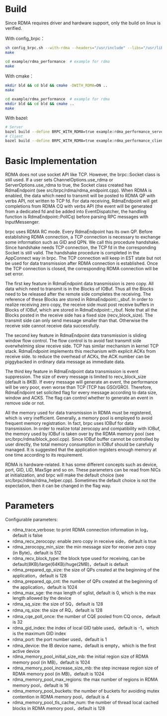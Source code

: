 # Build

Since RDMA requires driver and hardware support, only the build on linux is verified.

With config_brpc：
```bash
sh config_brpc.sh --with-rdma --headers="/usr/include" --libs="/usr/lib64 /usr/bin"
make

cd example/rdma_performance  # example for rdma
make
```

With cmake：
```bash
mkdir bld && cd bld && cmake -DWITH_RDMA=ON ..
make

cd example/rdma_performance  # example for rdma
mkdir bld && cd bld && cmake ..
make
```

With bazel:
```bash
# Server
bazel build --define BRPC_WITH_RDMA=true example:rdma_performance_server
# Client
bazel build --define BRPC_WITH_RDMA=true example:rdma_performance_client
```

# Basic Implementation

RDMA does not use socket API like TCP. However, the brpc::Socket class is still used. If a user sets ChannelOptions.use_rdma or ServerOptions.use_rdma to true, the Socket class created has RdmaEndpoint (see src/brpc/rdma/rdma_endpoint.cpp). When RDMA is enabled, the data which need to transmit will be posted to RDMA QP with verbs API, not written to TCP fd. For data receiving, RdmaEndpoint will get completions from RDMA CQ with verbs API (the event will be generated from a dedicated fd and be added into EventDispatcher, the handling function is RdmaEndpoint::PollCq) before parsing RPC messages with InputMessenger.

brpc uses RDMA RC mode. Every RdmaEndpoint has its own QP. Before establishing RDMA connection, a TCP connection is necessary to exchange some information such as GID and QPN. We call this procedure handshake. Since handshake needs TCP connection, the TCP fd in the corresponding Socket is still valid. The handshake procedure is completed in the AppConnect way in brpc. The TCP connection will keep in EST state but not be used for data transmission after RDMA connection is established. Once the TCP connection is closed, the corresponding RDMA connection will be set error.

The first key feature in RdmaEndpoint data transmission is zero copy. All data which need to transmit is in the Blocks of IOBuf. Thus all the Blocks need to be released after the remote side completes the receiving. The reference of these Blocks are stored in RdmaEndpoint::_sbuf. In order to realize receiving zero copy, the receive side must post receive buffers in Blocks of IOBuf, which are stored in RdmaEndpoint::_rbuf. Note that all the Blocks posted in the receive side has a fixed size (recv_block_size). The transmit side can only send message smaller than that. Otherwise the receive side cannot receive data successfully.

The second key feature in RdmaEndpoint data transmission is sliding window flow control. The flow control is to avoid fast transmit side overwhelming slow receive side. TCP has similar mechanism in kernel TCP stack. RdmaEndpoint implements this mechanism with explicit ACKs from receive side. to reduce the overhead of ACKs, the ACK number can be piggybacked in ordinary data message as immediate data.

The third key feature in RdmaEndpoint data transmission is event suppression. The size of every message is limited to recv_block_size (default is 8KB). If every message will generate an event, the performance will be very poor, even worse than TCP (TCP has GSO/GRO). Therefore, RdmaEndpoint set solicited flag for every message according to data size, window and ACKS. The flag can control whether to generate an event in remove side or not.

All the memory used for data transmission in RDMA must be registered, which is very inefficient. Generally, a memory pool is employed to avoid frequent memory registration. In fact, brpc uses IOBuf for data transmission. In order to realize total zerocopy and compatibility with IOBuf, the memory used by IOBuf is taken over by the RDMA memory pool (see src/brpc/rdma/block_pool.cpp). Since IOBuf buffer cannot be controlled by user directly, the total memory consumption in IOBuf should be carefully managed. It is suggested that the application registers enough memory at one time according to its requirement.

RDMA is hardware-related. It has some different concepts such as device, port, GID, LID, MaxSge and so on. These parameters can be read from NICs at initialization, and brpc will make the default choice (see src/brpc/rdma/rdma_helper.cpp). Sometimes the default choice is not the expectation, then it can be changed in the flag way.

# Parameters

Configurable parameters:
* rdma_trace_verbose: to print RDMA connection information in log，default is false
* rdma_recv_zerocopy: enable zero copy in receive side，default is true
* rdma_zerocopy_min_size: the min message size for receive zero copy (in Byte)，default is 512
* rdma_recv_block_type: the block type used for receiving, can be default(8KB)/large(64KB)/huge(2MB)，default is default
* rdma_prepared_qp_size: the size of QPs created at the beginning of the application，default is 128
* rdma_prepared_qp_cnt: the number of QPs created at the beginning of the application，default is 1024
* rdma_max_sge: the max length of sglist, default is 0, which is the max length allowed by the device
* rdma_sq_size: the size of SQ，default is 128
* rdma_rq_size: the size of RQ，default is 128
* rdma_cqe_poll_once: the number of CQE pooled from CQ once，default is 32
* rdma_gid_index: the index of local GID table used，default is -1，which is the maximum GID index
* rdma_port: the port number used，default is 1
* rdma_device: the IB device name，default is empty，which is the first active device
* rdma_memory_pool_initial_size_mb: the initial region size of RDMA memory pool (in MB)，default is 1024
* rdma_memory_pool_increase_size_mb: the step increase region size of RDMA memory pool (in MB)，default is 1024
* rdma_memory_pool_max_regions: the max number of regions in RDMA memory pool，default is 16
* rdma_memory_pool_buckets: the number of buckets for avoiding mutex contention in RDMA memory pool，default is 4
* rdma_memory_pool_tls_cache_num: the number of thread local cached blocks in RDMA memory pool，default is 128
